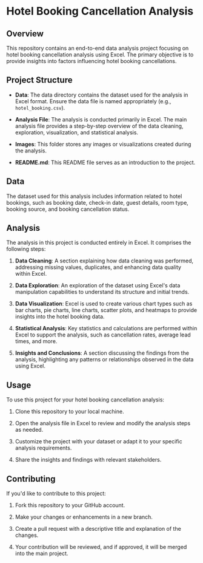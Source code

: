 # Hotel Booking Cancellation Analysis

## Overview

This repository contains an end-to-end data analysis project focusing on hotel booking cancellation analysis using Excel. The primary objective is to provide insights into factors influencing hotel booking cancellations.

## Project Structure

- **Data**: The data directory contains the dataset used for the analysis in Excel format. Ensure the data file is named appropriately (e.g., `hotel_booking.csv`).

- **Analysis File**: The analysis is conducted primarily in Excel. The main analysis file provides a step-by-step overview of the data cleaning, exploration, visualization, and statistical analysis.

- **Images**: This folder stores any images or visualizations created during the analysis.

- **README.md**: This README file serves as an introduction to the project.

## Data

The dataset used for this analysis includes information related to hotel bookings, such as booking date, check-in date, guest details, room type, booking source, and booking cancellation status.

## Analysis

The analysis in this project is conducted entirely in Excel. It comprises the following steps:

1. **Data Cleaning**: A section explaining how data cleaning was performed, addressing missing values, duplicates, and enhancing data quality within Excel.

2. **Data Exploration**: An exploration of the dataset using Excel's data manipulation capabilities to understand its structure and initial trends.

3. **Data Visualization**: Excel is used to create various chart types such as bar charts, pie charts, line charts, scatter plots, and heatmaps to provide insights into the hotel booking data.

4. **Statistical Analysis**: Key statistics and calculations are performed within Excel to support the analysis, such as cancellation rates, average lead times, and more.

5. **Insights and Conclusions**: A section discussing the findings from the analysis, highlighting any patterns or relationships observed in the data using Excel.

## Usage

To use this project for your hotel booking cancellation analysis:

1. Clone this repository to your local machine.

2. Open the analysis file in Excel to review and modify the analysis steps as needed.

3. Customize the project with your dataset or adapt it to your specific analysis requirements.

4. Share the insights and findings with relevant stakeholders.

## Contributing

If you'd like to contribute to this project:

1. Fork this repository to your GitHub account.

2. Make your changes or enhancements in a new branch.

3. Create a pull request with a descriptive title and explanation of the changes.

4. Your contribution will be reviewed, and if approved, it will be merged into the main project.
